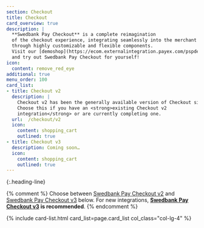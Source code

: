 ```yaml
---
section: Checkout
title: Checkout
card_overview: true
description: |
  **Swedbank Pay Checkout** is a complete reimagination
  of the checkout experience, integrating seamlessly into the merchant website
  through highly customizable and flexible components.
  Visit our [demoshop](https://ecom.externalintegration.payex.com/pspdemoshop)
  and try out Swedbank Pay Checkout for yourself!
icon:
  content: remove_red_eye
additional: true
menu_order: 100
card_list:
- title: Checkout v2
  description: |
    Checkout v2 has been the generally available version of Checkout since 2018.
    Choose this if you have an <strong>existing Checkout v2
    integration</strong> or are currently completing one.
  url:  /checkout/v2
  icon:
    content: shopping_cart
    outlined: true
- title: Checkout v3
  description: Coming soon…
  icon:
    content: shopping_cart
    outlined: true
---
```


{:.heading-line}

{% comment %}
Choose between [Swedbank Pay Checkout v2][checkout-2] and [Swedbank Pay
Checkout v3][checkout-3] below. For new integrations, **[Swedbank Pay
Checkout v3][checkout-3] is recommended**.
{% endcomment %}

{% include card-list.html card_list=page.card_list col_class="col-lg-4" %}

[checkout-2]: /checkout/v2
[checkout-3]: /checkout/v3
